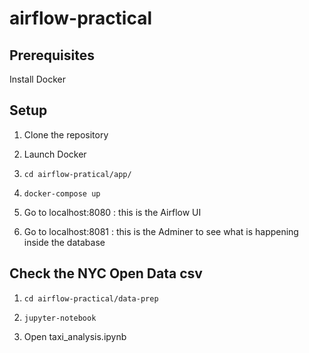 # airflow-practical


## Prerequisites

Install Docker

## Setup

1. Clone the repository

2. Launch Docker

3. ```cd airflow-pratical/app/```

4. ```docker-compose up```

5. Go to localhost:8080 : this is the Airflow UI

6. Go to localhost:8081 : this is the Adminer to see what is happening inside the database

## Check the NYC Open Data csv

1. ```cd airflow-practical/data-prep```

2. ```jupyter-notebook```

3. Open taxi_analysis.ipynb
